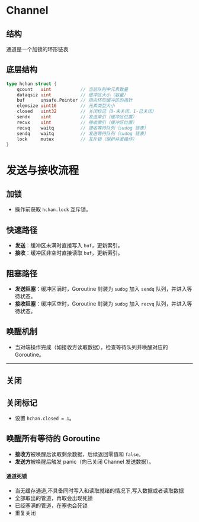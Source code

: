 # Channel

## 结构

通道是一个加锁的环形链表

## 底层结构
```go
type hchan struct {
    qcount   uint           // 当前队列中元素数量
    dataqsiz uint           // 缓冲区大小（容量）
    buf      unsafe.Pointer // 指向环形缓冲区的指针
    elemsize uint16         // 元素类型大小
    closed   uint32         // 关闭标记（0-未关闭，1-已关闭）
    sendx    uint           // 发送索引（缓冲区位置）
    recvx    uint           // 接收索引（缓冲区位置）
    recvq    waitq          // 接收等待队列（sudog 链表）
    sendq    waitq          // 发送等待队列（sudog 链表）
    lock     mutex          // 互斥锁（保护并发操作）
}
```

# 发送与接收流程

## 加锁
- 操作前获取 `hchan.lock` 互斥锁。

## 快速路径
- ​**发送**：缓冲区未满时直接写入 `buf`，更新索引。
- ​**接收**：缓冲区非空时直接读取 `buf`，更新索引。

## 阻塞路径
- ​**发送阻塞**：缓冲区满时，Goroutine 封装为 `sudog` 加入 `sendq` 队列，并进入等待状态。
- ​**接收阻塞**：缓冲区空时，Goroutine 封装为 `sudog` 加入 `recvq` 队列，并进入等待状态。

## 唤醒机制
- 当对端操作完成（如接收方读取数据），检查等待队列并唤醒对应的 Goroutine。

---

## 关闭

## 关闭标记
- 设置 `hchan.closed = 1`。

## 唤醒所有等待的 Goroutine
- ​**接收方**被唤醒后读取剩余数据，后续返回零值和 `false`。
- ​**发送方**被唤醒后触发 panic（向已关闭 Channel 发送数据）。

#### 通道死锁

- 当无缓存通道,不具备同时写入和读取就绪的情况下,写入数据或者读取数据
- 全部取出的管道，再取会出现死锁
- 已经塞满的管道，在塞也会死锁
- 重复关闭
